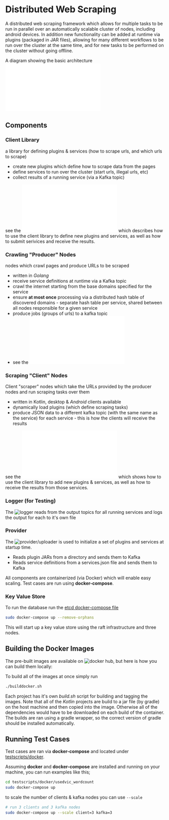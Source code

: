 # Distributed Web Scraping

A distributed web scraping framework which allows for multiple tasks to be
run in parallel over an automatically scalable cluster of nodes, including android devices.
In addition new functionality can be added at runtime via plugins (packaged in JAR files), allowing for
many different workflows to be run over the cluster at the same time, and for new tasks to be performed
on the cluster without going offline.

A diagram showing the basic architecture ![here](docs/diagrams/kafka_archetecture.pdf "Architecture Diagram")

## Components

### Client Library

a library for defining plugins & services (how to scrape urls, and which urls to scrape)

- create new plugins which define how to scrape data from the pages
- define services to run over the cluster (start urls, illegal urls, etc)
- collect results of a running service (via a Kafka topic)

see the ![README](clientlib/README.md "clientlib README") which describes how to use the client library to
define new plugins and services, as well as how to submit serivices and receive the results.

### Crawling "Producer" Nodes

nodes which crawl pages and produce URLs to be scraped

- written in _Golang_
- receive service definitions at runtime via a Kafka topic
- crawl the internet starting from the base domains specified for the service
- ensure **at most once** processing via a distributed hash table of discovered domains - separate hash table per service, shared between all nodes responsible for a given service
- produce jobs (groups of urls) to a kafka topic
- see the ![README](go/README.md "go README")

### Scraping "Client" Nodes

Client "scraper" nodes which take the URLs provided by the producer nodes and run scraping tasks over them

- written in Kotlin, desktop & _Android_ clients available
- dynamically load plugins (which define scraping tasks)
- produce JSON data to a different kafka topic (with the same name as the service) for each service - this is how the clients will receive the results

see the ![README](client/README.md "client README") which shows how to use the client library to
add new plugins & services, as well as how to receive the results from those services.

### Logger (for Testing)

The ![logger](ResultLogger "logger README") reads from the output topics for all running services and logs the output for each to it's own file

### Provider

The ![provider](provider "provider README")/uploader is used to initialize a set of plugins and services at startup time.

- Reads plugin JARs from a directory and sends them to Kafka
- Reads service definitions from a services.json file and sends them to Kafka

All components are containerized (via Docker) which will enable easy scaling. Test cases are run using **docker-compose**.

### Key Value Store

To run the database run the [etcd docker-compose file](./etcd/multi_node/docker-compose.yml)

```bash
sudo docker-compose up --remove-orphans
```

This will start up a key value store using the raft infrastructure and three nodes.

## Building the Docker Images

The pre-built images are available on ![docker hub](https://hub.docker.com/u/blakeasmith "dockerhub"), but here is how you can build them locally:

To build all of the images at once simply run

```bash
./builddocker.sh
```

Each project has it's own _build.sh_ script for building and tagging the images.
Note that all of the _Kotlin_ projects are build to a jar file (by gradle) on the
host machine and then copied into the image. Otherwise all of the dependencies would have to
be downloaded on each build of the container. The builds are ran using a gradle wrapper, so
the correct version of gradle should be installed automatically.

## Running Test Cases

Test cases are ran via **docker-compose** and located under [testscripts/docker](testscripts/docker "tests").

Assuming **docker** and **docker-compose** are installed and running on your machine, you can run examples like this;

```bash
cd testscripts/docker/usedvic_wordcount
sudo docker-compose up
```

to scale the number of clients & kafka nodes you can use `--scale`

```bash
# run 3 clients and 3 kafka nodes
sudo docker-compose up --scale client=3 kafka=3
```
